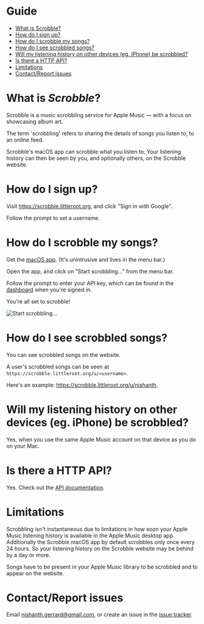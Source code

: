 # Guide

* [What is Scrobble?](#what-is-scrobble)
* [How do I sign up?](#how-do-i-sign-up)
* [How do I scrobble my songs?](#how-do-i-scrobble-my-songs)
* [How do I see scrobbled songs?](#how-do-i-see-scrobbled-songs)
* [Will my listening history on other devices (eg. iPhone) be scrobbled?](#will-my-listening-history-on-other-devices-eg-iphone-be-scrobbled)
* [Is there a HTTP API?](#is-there-a-http-api)
* [Limitations](#limitations)
* [Contact/Report issues](#contact-report-issues)


# What is _Scrobble_?

Scrobble is a music scrobbling service for Apple Music — with a focus on showcasing
album art.

The term 'scrobbling' refers to sharing the details of songs you listen to, to an online feed.

Scrobble's macOS app can scrobble what you listen to. Your listening
history can then be seen by you, and optionally others, on the Scrobble website.

# How do I sign up?

Visit https://scrobble.littleroot.org, and click "Sign in with Google".

Follow the prompt to set a username.

# How do I scrobble my songs?

Get the [macOS app](https://github.com/nishanths/scrobble/releases/latest). (It's unintrusive and lives in the menu bar.)

Open the app, and click on "Start scrobbling..." from the menu bar.

Follow the prompt to enter your API key, which can be found in the [dashboard](/dashboard/api-key) when you're signed in.

You're all set to scrobble!

![Start scrobbling...](/doc/guide/macos_start_scrobbling.png)

# How do I see scrobbled songs?

You can see scrobbled songs on the website.

A user's scrobbled songs can be seen at `https://scrobble.littleroot.org/u/<username>`.

Here's an example: https://scrobble.littleroot.org/u/nishanth.

# Will my listening history on other devices (eg. iPhone) be scrobbled?

Yes, when you use the same Apple Music account on that device as you do on your Mac.

# Is there a HTTP API?

Yes. Check out the [API documentation](/doc/api/v1).

# Limitations

Scrobbling isn't instantaneous due to limitations in how soon your Apple Music listening history is available
in the Apple Music desktop app. Additionally the Scrobble macOS app by default scrobbles only once every 24 hours.
So your listening history on the Scrobble website may be behind by a day or more.

Songs have to be present in your Apple Music library to be scrobbled and to appear on the website.

# Contact/Report issues

Email [nishanth.gerrard@gmail.com](mailto:nishanth.gerrard@gmail.com), or create an issue
in the [issue tracker](https://github.com/nishanths/scrobble/issues).
